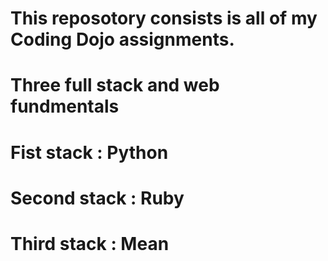 


# This reposotory consists is all of my Coding Dojo assignments.
# Three full stack and web fundmentals

# Fist stack : Python
# Second stack : Ruby
# Third stack : Mean 

